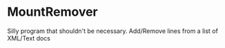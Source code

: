# MountRemover
Silly program that shouldn't be necessary. Add/Remove lines from a list of XML/Text docs
